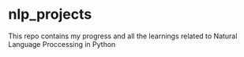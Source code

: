 # nlp_projects
This repo contains my progress and all the learnings related to Natural Language Proccessing in Python 
